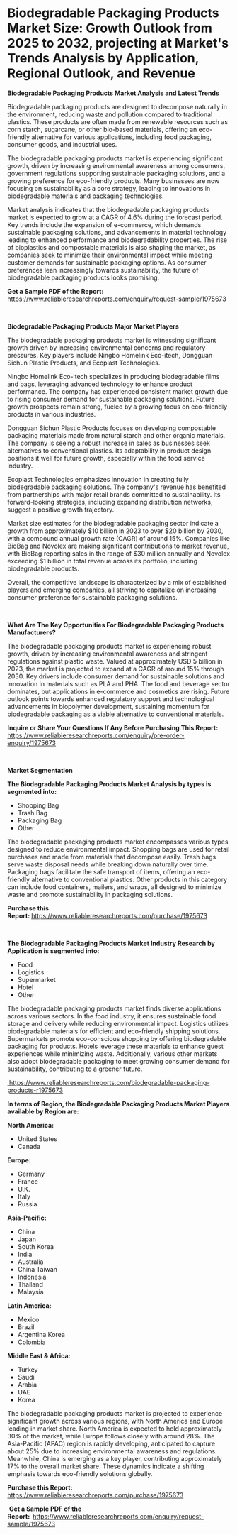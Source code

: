 <p><h1>Biodegradable Packaging Products Market Size: Growth Outlook from 2025 to 2032, projecting at Market's Trends Analysis by Application, Regional Outlook, and Revenue</h1></p><p><strong>Biodegradable Packaging Products Market Analysis and Latest Trends</strong></p>
<p><p>Biodegradable packaging products are designed to decompose naturally in the environment, reducing waste and pollution compared to traditional plastics. These products are often made from renewable resources such as corn starch, sugarcane, or other bio-based materials, offering an eco-friendly alternative for various applications, including food packaging, consumer goods, and industrial uses.</p><p>The biodegradable packaging products market is experiencing significant growth, driven by increasing environmental awareness among consumers, government regulations supporting sustainable packaging solutions, and a growing preference for eco-friendly products. Many businesses are now focusing on sustainability as a core strategy, leading to innovations in biodegradable materials and packaging technologies.</p><p>Market analysis indicates that the biodegradable packaging products market is expected to grow at a CAGR of 4.6% during the forecast period. Key trends include the expansion of e-commerce, which demands sustainable packaging solutions, and advancements in material technology leading to enhanced performance and biodegradability properties. The rise of bioplastics and compostable materials is also shaping the market, as companies seek to minimize their environmental impact while meeting customer demands for sustainable packaging options. As consumer preferences lean increasingly towards sustainability, the future of biodegradable packaging products looks promising.</p></p>
<p><strong>Get a Sample PDF of the Report:&nbsp;</strong> <a href="https://www.reliableresearchreports.com/enquiry/request-sample/1975673?utm_campaign=3131&utm_medium=2&utm_source=Github&utm_content=ia&utm_term=19042025&utm_id=biodegradable-packaging-products">https://www.reliableresearchreports.com/enquiry/request-sample/1975673</a></p>
<p>&nbsp;</p>
<p><strong>Biodegradable Packaging Products Major Market Players</strong></p>
<p><p>The biodegradable packaging products market is witnessing significant growth driven by increasing environmental concerns and regulatory pressures. Key players include Ningbo Homelink Eco-itech, Dongguan Sichun Plastic Products, and Ecoplast Technologies.</p><p>Ningbo Homelink Eco-itech specializes in producing biodegradable films and bags, leveraging advanced technology to enhance product performance. The company has experienced consistent market growth due to rising consumer demand for sustainable packaging solutions. Future growth prospects remain strong, fueled by a growing focus on eco-friendly products in various industries.</p><p>Dongguan Sichun Plastic Products focuses on developing compostable packaging materials made from natural starch and other organic materials. The company is seeing a robust increase in sales as businesses seek alternatives to conventional plastics. Its adaptability in product design positions it well for future growth, especially within the food service industry.</p><p>Ecoplast Technologies emphasizes innovation in creating fully biodegradable packaging solutions. The company's revenue has benefited from partnerships with major retail brands committed to sustainability. Its forward-looking strategies, including expanding distribution networks, suggest a positive growth trajectory.</p><p>Market size estimates for the biodegradable packaging sector indicate a growth from approximately $10 billion in 2023 to over $20 billion by 2030, with a compound annual growth rate (CAGR) of around 15%. Companies like BioBag and Novolex are making significant contributions to market revenue, with BioBag reporting sales in the range of $30 million annually and Novolex exceeding $1 billion in total revenue across its portfolio, including biodegradable products.</p><p>Overall, the competitive landscape is characterized by a mix of established players and emerging companies, all striving to capitalize on increasing consumer preference for sustainable packaging solutions.</p></p>
<p>&nbsp;</p>
<p><strong>What Are The Key Opportunities For Biodegradable Packaging Products Manufacturers?</strong></p>
<p><p>The biodegradable packaging products market is experiencing robust growth, driven by increasing environmental awareness and stringent regulations against plastic waste. Valued at approximately USD 5 billion in 2023, the market is projected to expand at a CAGR of around 15% through 2030. Key drivers include consumer demand for sustainable solutions and innovation in materials such as PLA and PHA. The food and beverage sector dominates, but applications in e-commerce and cosmetics are rising. Future outlook points towards enhanced regulatory support and technological advancements in biopolymer development, sustaining momentum for biodegradable packaging as a viable alternative to conventional materials.</p></p>
<p><strong>Inquire or Share Your Questions If Any Before Purchasing This Report:</strong> <a href="https://www.reliableresearchreports.com/enquiry/pre-order-enquiry/1975673?utm_campaign=3131&utm_medium=2&utm_source=Github&utm_content=ia&utm_term=19042025&utm_id=biodegradable-packaging-products">https://www.reliableresearchreports.com/enquiry/pre-order-enquiry/1975673</a></p>
<p>&nbsp;</p>
<p><strong>Market Segmentation</strong></p>
<p><strong>The Biodegradable Packaging Products Market Analysis by types is segmented into:</strong></p>
<p><ul><li>Shopping Bag</li><li>Trash Bag</li><li>Packaging Bag</li><li>Other</li></ul></p>
<p><p>The biodegradable packaging products market encompasses various types designed to reduce environmental impact. Shopping bags are used for retail purchases and made from materials that decompose easily. Trash bags serve waste disposal needs while breaking down naturally over time. Packaging bags facilitate the safe transport of items, offering an eco-friendly alternative to conventional plastics. Other products in this category can include food containers, mailers, and wraps, all designed to minimize waste and promote sustainability in packaging solutions.</p></p>
<p><strong>Purchase this Report:&nbsp;</strong><a href="https://www.reliableresearchreports.com/purchase/1975673?utm_campaign=3131&utm_medium=2&utm_source=Github&utm_content=ia&utm_term=19042025&utm_id=biodegradable-packaging-products">https://www.reliableresearchreports.com/purchase/1975673</a></p>
<p>&nbsp;</p>
<p><strong>The Biodegradable Packaging Products Market Industry Research by Application is segmented into:</strong></p>
<p><ul><li>Food</li><li>Logistics</li><li>Supermarket</li><li>Hotel</li><li>Other</li></ul></p>
<p><p>The biodegradable packaging products market finds diverse applications across various sectors. In the food industry, it ensures sustainable food storage and delivery while reducing environmental impact. Logistics utilizes biodegradable materials for efficient and eco-friendly shipping solutions. Supermarkets promote eco-conscious shopping by offering biodegradable packaging for products. Hotels leverage these materials to enhance guest experiences while minimizing waste. Additionally, various other markets also adopt biodegradable packaging to meet growing consumer demand for sustainability, contributing to a greener future.</p></p>
<p><a href="https://www.reliableresearchreports.com/biodegradable-packaging-products-r1975673?utm_campaign=3131&utm_medium=2&utm_source=Github&utm_content=ia&utm_term=19042025&utm_id=biodegradable-packaging-products">&nbsp;https://www.reliableresearchreports.com/biodegradable-packaging-products-r1975673</a></p>
<p><strong>In terms of Region, the Biodegradable Packaging Products Market Players available by Region are:</strong></p>
<p>
    <p> <strong> North America: </strong>
        <ul>
            <li>United States</li>
            <li>Canada</li>
        </ul>
        </p> 
    <p> <strong> Europe: </strong>
        <ul>
            <li>Germany</li>
            <li>France</li>
            <li>U.K.</li>
            <li>Italy</li>
            <li>Russia</li>
        </ul>
        </p> 
    <p> <strong> Asia-Pacific: </strong>
        <ul>
            <li>China</li>
            <li>Japan</li>
            <li>South Korea</li>
            <li>India</li>
            <li>Australia</li>
            <li>China Taiwan</li>
            <li>Indonesia</li>
            <li>Thailand</li>
            <li>Malaysia</li>
        </ul>
        </p> 
    <p> <strong> Latin America: </strong>
        <ul>
            <li>Mexico</li>
            <li>Brazil</li>
            <li>Argentina Korea</li>
            <li>Colombia</li>
        </ul>
        </p> 
    <p> <strong> Middle East & Africa: </strong>
        <ul>
            <li>Turkey</li>
            <li>Saudi</li>
            <li>Arabia</li>
            <li>UAE</li>
            <li>Korea</li>
        </ul>
    </p>
    </p>
<p><p>The biodegradable packaging products market is projected to experience significant growth across various regions, with North America and Europe leading in market share. North America is expected to hold approximately 30% of the market, while Europe follows closely with around 28%. The Asia-Pacific (APAC) region is rapidly developing, anticipated to capture about 25% due to increasing environmental awareness and regulations. Meanwhile, China is emerging as a key player, contributing approximately 17% to the overall market share. These dynamics indicate a shifting emphasis towards eco-friendly solutions globally.</p></p>
<p><strong>Purchase this Report: </strong><a href="https://www.reliableresearchreports.com/purchase/1975673?utm_campaign=3131&utm_medium=2&utm_source=Github&utm_content=ia&utm_term=19042025&utm_id=biodegradable-packaging-products">https://www.reliableresearchreports.com/purchase/1975673</a></p>
<p>&nbsp;<strong>Get a Sample PDF of the Report:&nbsp;&nbsp;</strong><a href="https://www.reliableresearchreports.com/enquiry/request-sample/1975673?utm_campaign=3131&utm_medium=2&utm_source=Github&utm_content=ia&utm_term=19042025&utm_id=biodegradable-packaging-products">https://www.reliableresearchreports.com/enquiry/request-sample/1975673</a></p>
<p><strong></strong></p>
<p><p></p><p></p><p></p></p>